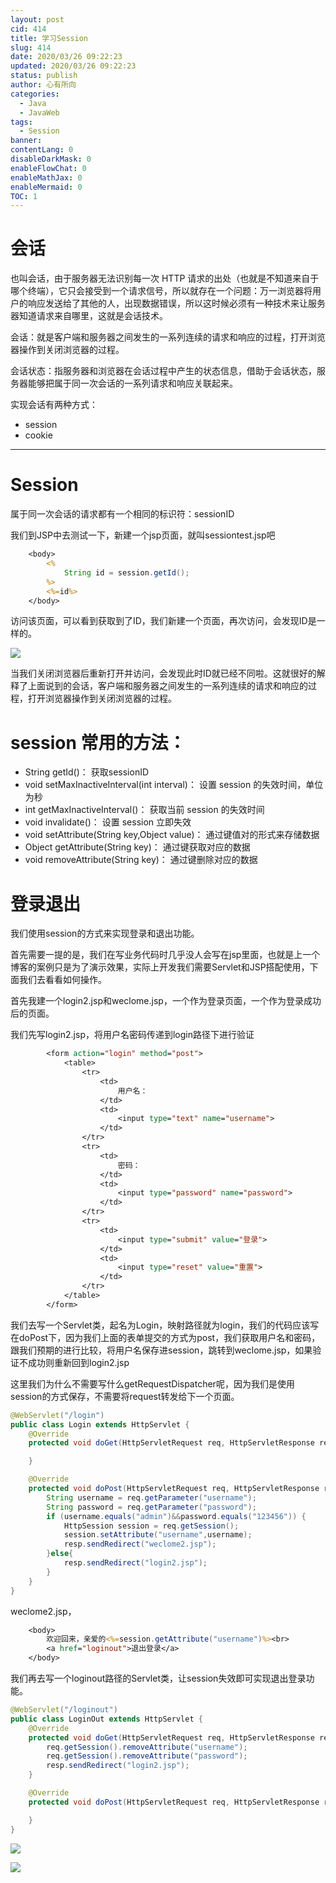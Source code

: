 ```yaml
---
layout: post
cid: 414
title: 学习Session
slug: 414
date: 2020/03/26 09:22:23
updated: 2020/03/26 09:22:23
status: publish
author: 心有所向
categories:
  - Java 
  - JavaWeb
tags: 
  - Session
banner: 
contentLang: 0
disableDarkMask: 0
enableFlowChat: 0
enableMathJax: 0
enableMermaid: 0
TOC: 1
---
```



# 会话

也叫会话，由于服务器⽆法识别每⼀次 HTTP 请求的出处（也就是不知道来自于哪个终端），它只会接受到⼀个请求信号，所以就存在⼀个问题：万一浏览器将用户的响应发送给了其他的⼈，出现数据错误，所以这时候必须有⼀种技术来让服务器知道请求来自哪里，这就是会话技术。

会话：就是客户端和服务器之间发⽣的⼀系列连续的请求和响应的过程，打开浏览器操作到关闭浏览器的过程。

会话状态：指服务器和浏览器在会话过程中产生的状态信息，借助于会话状态，服务器能够把属于同⼀次会话的⼀系列请求和响应关联起来。

实现会话有两种方式：

- session
- cookie

---

# Session

属于同⼀次会话的请求都有⼀个相同的标识符：sessionID

我们到JSP中去测试一下，新建一个jsp页面，就叫sessiontest.jsp吧

```jsp
    <body>
        <%
            String id = session.getId();
        %>
        <%=id%>
    </body>
```

访问该页面，可以看到获取到了ID，我们新建一个页面，再次访问，会发现ID是一样的。

![](https://cdn.xn2001.com/2020/03/25/20200325170140.png)



当我们关闭浏览器后重新打开并访问，会发现此时ID就已经不同啦。这就很好的解释了上面说到的会话，客户端和服务器之间发⽣的⼀系列连续的请求和响应的过程，打开浏览器操作到关闭浏览器的过程。

# session 常用的方法：

- String  getId()： 获取sessionID
- void  setMaxInactiveInterval(int interval)： 设置 session 的失效时间，单位为秒
- int  getMaxInactiveInterval()： 获取当前 session 的失效时间
- void  invalidate()： 设置 session ⽴即失效
- void  setAttribute(String key,Object value)： 通过键值对的形式来存储数据
- Object  getAttribute(String key)： 通过键获取对应的数据
- void  removeAttribute(String key)： 通过键删除对应的数据



# 登录退出

我们使用session的方式来实现登录和退出功能。

首先需要一提的是，我们在写业务代码时几乎没人会写在jsp里面，也就是上一个博客的案例只是为了演示效果，实际上开发我们需要Servlet和JSP搭配使用，下面我们去看看如何操作。

首先我建一个login2.jsp和weclome.jsp，一个作为登录页面，一个作为登录成功后的页面。



我们先写login2.jsp，将用户名密码传递到login路径下进行验证

```jsp
        <form action="login" method="post">
            <table>
                <tr>
                    <td>
                        用户名：
                    </td>
                    <td>
                        <input type="text" name="username">
                    </td>
                </tr>
                <tr>
                    <td>
                        密码：
                    </td>
                    <td>
                        <input type="password" name="password">
                    </td>
                </tr>
                <tr>
                    <td>
                        <input type="submit" value="登录">
                    </td>
                    <td>
                        <input type="reset" value="重置">
                    </td>
                </tr>
            </table>
        </form>
```



我们去写一个Servlet类，起名为Login，映射路径就为login，我们的代码应该写在doPost下，因为我们上面的表单提交的方式为post，我们获取用户名和密码，跟我们预期的进行比较，将用户名保存进session，跳转到weclome.jsp，如果验证不成功则重新回到login2.jsp

这里我们为什么不需要写什么getRequestDispatcher呢，因为我们是使用session的方式保存，不需要将request转发给下一个页面。

```java
@WebServlet("/login")
public class Login extends HttpServlet {
    @Override
    protected void doGet(HttpServletRequest req, HttpServletResponse resp) throws ServletException, IOException {

    }

    @Override
    protected void doPost(HttpServletRequest req, HttpServletResponse resp) throws ServletException, IOException {
        String username = req.getParameter("username");
        String password = req.getParameter("password");
        if (username.equals("admin")&&password.equals("123456")) {
            HttpSession session = req.getSession();
            session.setAttribute("username",username);
            resp.sendRedirect("weclome2.jsp");
        }else{
            resp.sendRedirect("login2.jsp");
        }
    }
}
```



weclome2.jsp，

```jsp
    <body>
        欢迎回来，亲爱的<%=session.getAttribute("username")%><br>
        <a href="loginout">退出登录</a>
    </body>
```



我们再去写一个loginout路径的Servlet类，让session失效即可实现退出登录功能。

```java
@WebServlet("/loginout")
public class LoginOut extends HttpServlet {
    @Override
    protected void doGet(HttpServletRequest req, HttpServletResponse resp) throws ServletException, IOException {
        req.getSession().removeAttribute("username");
        req.getSession().removeAttribute("password");
        resp.sendRedirect("login2.jsp");
    }

    @Override
    protected void doPost(HttpServletRequest req, HttpServletResponse resp) throws ServletException, IOException {

    }
}
```



![](https://cdn.xn2001.com/2020/03/26/20200326090055.png)

![](https://cdn.xn2001.com/2020/03/26/20200326090141.png)